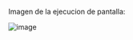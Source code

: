 Imagen de la ejecucion de pantalla:

![image](https://github.com/adonisgarcias/Formulario/assets/168653315/01e617d3-ffb3-4f9c-a3e9-26f4ebfb3c78)
